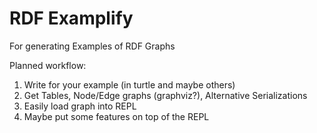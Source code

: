 RDF Examplify
=============

For generating Examples of RDF Graphs

Planned workflow:
1. Write for your example (in turtle and maybe others)
2. Get Tables, Node/Edge graphs (graphviz?), Alternative Serializations
3. Easily load graph into REPL
4. Maybe put some features on top of the REPL

